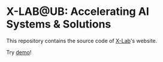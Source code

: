 # X-LAB@UB: Accelerating AI Systems & Solutions
This repository contains the source code of [X-Lab](https://www.xlab-ub.com/)'s website.

Try [demo](https://kiarashs.github.io/XLab/)!
